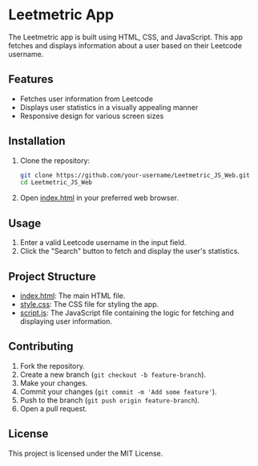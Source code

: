 # Leetmetric App

The Leetmetric app is built using HTML, CSS, and JavaScript. This app fetches and displays information about a user based on their Leetcode username.

## Features

- Fetches user information from Leetcode
- Displays user statistics in a visually appealing manner
- Responsive design for various screen sizes

## Installation

1. Clone the repository:
    ```sh
    git clone https://github.com/your-username/Leetmetric_JS_Web.git
    cd Leetmetric_JS_Web
    ```

2. Open [index.html](http://_vscodecontentref_/0) in your preferred web browser.

## Usage

1. Enter a valid Leetcode username in the input field.
2. Click the "Search" button to fetch and display the user's statistics.

## Project Structure

- [index.html](http://_vscodecontentref_/1): The main HTML file.
- [style.css](http://_vscodecontentref_/2): The CSS file for styling the app.
- [script.js](http://_vscodecontentref_/3): The JavaScript file containing the logic for fetching and displaying user information.

## Contributing

1. Fork the repository.
2. Create a new branch (`git checkout -b feature-branch`).
3. Make your changes.
4. Commit your changes (`git commit -m 'Add some feature'`).
5. Push to the branch (`git push origin feature-branch`).
6. Open a pull request.

## License

This project is licensed under the MIT License.
